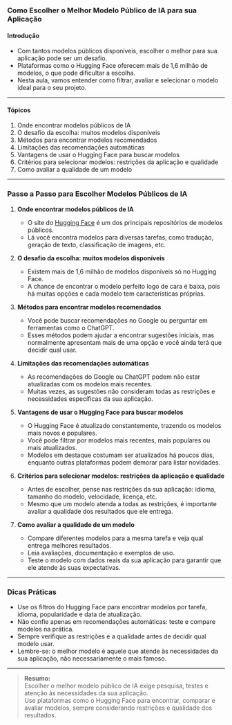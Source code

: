 ### **Como Escolher o Melhor Modelo Público de IA para sua Aplicação**

#### Introdução

- Com tantos modelos públicos disponíveis, escolher o melhor para sua aplicação pode ser um desafio.
- Plataformas como o Hugging Face oferecem mais de 1,6 milhão de modelos, o que pode dificultar a escolha.
- Nesta aula, vamos entender como filtrar, avaliar e selecionar o modelo ideal para o seu projeto.

---

#### Tópicos

1. Onde encontrar modelos públicos de IA
2. O desafio da escolha: muitos modelos disponíveis
3. Métodos para encontrar modelos recomendados
4. Limitações das recomendações automáticas
5. Vantagens de usar o Hugging Face para buscar modelos
6. Critérios para selecionar modelos: restrições da aplicação e qualidade
7. Como avaliar a qualidade de um modelo

---

### Passo a Passo para Escolher Modelos Públicos de IA

1. **Onde encontrar modelos públicos de IA**

   - O site do [Hugging Face](https://huggingface.co/models) é um dos principais repositórios de modelos públicos.
   - Lá você encontra modelos para diversas tarefas, como tradução, geração de texto, classificação de imagens, etc.

2. **O desafio da escolha: muitos modelos disponíveis**

   - Existem mais de 1,6 milhão de modelos disponíveis só no Hugging Face.
   - A chance de encontrar o modelo perfeito logo de cara é baixa, pois há muitas opções e cada modelo tem características próprias.

3. **Métodos para encontrar modelos recomendados**

   - Você pode buscar recomendações no Google ou perguntar em ferramentas como o ChatGPT.
   - Esses métodos podem ajudar a encontrar sugestões iniciais, mas normalmente apresentam mais de uma opção e você ainda terá que decidir qual usar.

4. **Limitações das recomendações automáticas**

   - As recomendações do Google ou ChatGPT podem não estar atualizadas com os modelos mais recentes.
   - Muitas vezes, as sugestões não consideram todas as restrições e necessidades específicas da sua aplicação.

5. **Vantagens de usar o Hugging Face para buscar modelos**

   - O Hugging Face é atualizado constantemente, trazendo os modelos mais novos e populares.
   - Você pode filtrar por modelos mais recentes, mais populares ou mais atualizados.
   - Modelos em destaque costumam ser atualizados há poucos dias, enquanto outras plataformas podem demorar para listar novidades.

6. **Critérios para selecionar modelos: restrições da aplicação e qualidade**

   - Antes de escolher, pense nas restrições da sua aplicação: idioma, tamanho do modelo, velocidade, licença, etc.
   - Mesmo que um modelo atenda a todas as restrições, é importante avaliar a qualidade dos resultados que ele entrega.

7. **Como avaliar a qualidade de um modelo**

   - Compare diferentes modelos para a mesma tarefa e veja qual entrega melhores resultados.
   - Leia avaliações, documentação e exemplos de uso.
   - Teste o modelo com dados reais da sua aplicação para garantir que ele atende às suas expectativas.

---

### Dicas Práticas

- Use os filtros do Hugging Face para encontrar modelos por tarefa, idioma, popularidade e data de atualização.
- Não confie apenas em recomendações automáticas: teste e compare modelos na prática.
- Sempre verifique as restrições e a qualidade antes de decidir qual modelo usar.
- Lembre-se: o melhor modelo é aquele que atende às necessidades da sua aplicação, não necessariamente o mais famoso.

---

> **Resumo:**  
> Escolher o melhor modelo público de IA exige pesquisa, testes e atenção às necessidades da sua aplicação.  
> Use plataformas como o Hugging Face para encontrar, comparar e avaliar modelos, sempre considerando restrições e qualidade dos resultados.
